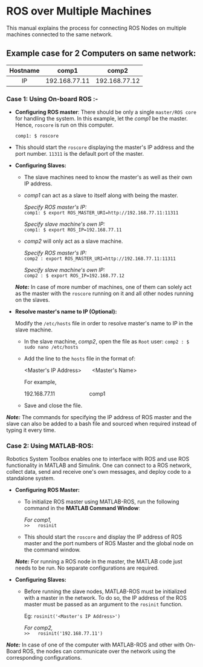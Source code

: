 # ROS over Multiple Machines

This manual explains the process for connecting ROS Nodes on multiple machines connected to the same network.

## Example case for 2 Computers on same network:

| Hostname | comp1 | comp2 |
|:----------:|:-------:|:-------:|
| IP | 192.168.77.11 | 192.168.77.12 |

### Case 1: Using On-board ROS :-

- **Configuring ROS master**: There should be only a single `master/ROS core` for handling the system. In this example, let the _comp1_ be the master. Hence, `roscore` is run on this computer.

  `comp1: $ roscore`

- This should start the `roscore` displaying the master's IP address and the port number. `11311` is the default port of the master.

- **Configuring Slaves:**

  - The slave machines need to know the master's as well as their own IP address.

  - _comp1_ can act as a slave to itself along with being the master.

    _Specify ROS master's IP:_   
    `comp1: $ export ROS_MASTER_URI=http://192.168.77.11:11311`

    _Specify slave machine's own IP:_   
    `comp1: $ export ROS_IP=192.168.77.11`

  - _comp2_ will only act as a slave machine.
  
    _Specify ROS master's IP:_   
    `comp2 : export ROS_MASTER_URI=http://192.168.77.11:11311`

    _Specify slave machine's own IP:_   
    `comp2 : $ export ROS_IP=192.168.77.12`

  **_Note:_** In case of more number of machines, one of them can solely act as the master with the `roscore` running on it and all other nodes running on the slaves.

- **Resolve master's name to IP (Optional):**

  Modify the `/etc/hosts` file in order to resolve master's name to IP in the slave machine.
  
  - In the slave machine, _comp2_, open the file as `Root` user:
  `comp2 : $ sudo nano /etc/hosts`

  - Add the line to the `hosts` file in the format of:

    <Master's IP Address>&ensp;&ensp;&ensp;&ensp;<Master's Name>

    For example,

    <!-- <pre><code>192.168.77.11         comp1</code></pre> -->
    192.168.77.11&ensp;&ensp;&ensp;&ensp;&ensp;&ensp;&ensp;&ensp;&ensp;&ensp;&ensp;&ensp;&ensp;comp1

  - Save and close the file.

**_Note:_** The commands for specifying the IP address of ROS master and the slave can also be added to a bash file and sourced when required instead of typing it every time.

### Case 2: Using MATLAB-ROS:

Robotics System Toolbox enables one to interface with ROS and use ROS functionality in MATLAB and Simulink. One can connect to a ROS network, collect data, send and receive one's own messages, and deploy code to a standalone system.

- **Configuring ROS Master:**

  - To initialize ROS master using MATLAB-ROS, run the following command in the **MATLAB Command Window**:

    _For comp1,_   
    `>>   rosinit`

  - This should start the `roscore` and display the IP address of ROS master and the port numbers of ROS Master and the global node on the command window.
  
  **_Note:_** For running a ROS node in the master, the MATLAB code just needs to be run. No separate configurations are required.

- **Configuring Slaves:**
  
  - Before running the slave nodes, MATLAB-ROS must be initialized with a master in the network. To do so, the IP address of the ROS master must be passed as an argument to the `rosinit` function.
  
    Eg: `rosinit('<Master's IP Address>')`

    _For comp2,_   
    `>>   rosinit('192.168.77.11')`

**_Note:_** In case of one of the computer with MATLAB-ROS and other with On-Board ROS, the nodes can communicate over the network using the corresponding configurations.